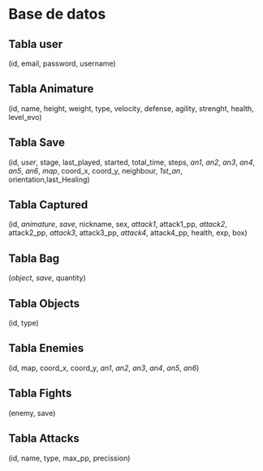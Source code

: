 # Base de datos #

## Tabla user ##
(id, email, password, username)

## Tabla Animature ##
(id, name, height, weight, type, velocity, defense, agility, strenght, health, level_evo)

## Tabla Save ##
(id, *user*, stage, last_played, started, total_time, steps, *an1*, *an2*, *an3*, *an4*, *an5*, *an6*, *map*, coord_x, coord_y, neighbour, *1st_an*, orientation,last_Healing)

## Tabla Captured ##
(id, *animature*, *save*, nickname, sex, *attack1*, attack1_pp, *attack2*, attack2_pp, *attack3*, attack3_pp, *attack4*, attack4_pp, health, exp, box)

## Tabla Bag ##
(*object*, *save*, quantity)

## Tabla Objects ##
(id, type)

## Tabla Enemies ##
(id, map, coord_x, coord_y, *an1*, *an2*, *an3*, *an4*, *an5*, *an6*)

## Tabla Fights ##
(enemy, save)

## Tabla Attacks ##
(id, name, type, max_pp, precission)